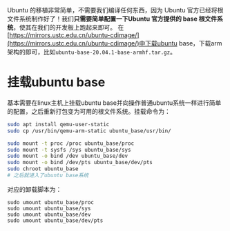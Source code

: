 Ubuntu 的移植非常简单，不需要我们编译任何东西，因为 Ubuntu 官方已经将根文件系统制作好了！我们**只需要简单配置一下Ubuntu 官方提供的 base 根文件系统**，使其在我们的开发板上跑起来即可。  在[https://mirrors.ustc.edu.cn/ubuntu-cdimage/](https://mirrors.ustc.edu.cn/ubuntu-cdimage/)中下载ubuntu base，下载arm架构的即可，比如`ubuntu-base-20.04.1-base-armhf.tar.gz`。

# 挂载ubuntu base
基本需要在linux主机上挂载ubuntu base并向操作普通ubuntu系统一样进行简单的配置，之后重新打包变为可用的根文件系统。挂载命令为：
```bash
sudo apt install qemu-user-static
sudo cp /usr/bin/qemu-arm-static ubuntu_base/usr/bin/

sudo mount -t proc /proc ubuntu_base/proc
sudo mount -t sysfs /sys ubuntu_base/sys
sudo mount -o bind /dev ubuntu_base/dev
sudo mount -o bind /dev/pts ubuntu_base/dev/pts
sudo chroot ubuntu_base
# 之后就进入了ubuntu base系统
```
对应的卸载脚本为：
```
sudo umount ubuntu_base/proc
sudo umount ubuntu_base/sys
sudo umount ubuntu_base/dev
sudo umount ubuntu_base/dev/pts
```
